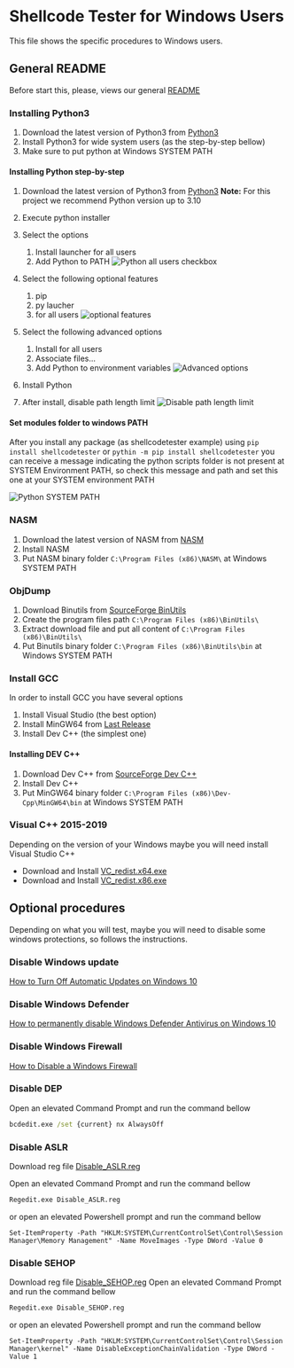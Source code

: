 # Shellcode Tester for Windows Users

This file shows the specific procedures to Windows users.

## General README

Before start this, please, views our general [README](README.md)

### Installing Python3
1. Download the latest version of Python3 from [Python3](https://www.python.org/downloads/windows/)
2. Install Python3 for wide system users (as the step-by-step bellow)
3. Make sure to put python at Windows SYSTEM PATH  

#### Installing Python step-by-step

1. Download the latest version of Python3 from [Python3](https://www.python.org/downloads/windows/)
**Note:** For this project we recommend Python version up to 3.10

2. Execute python installer
3. Select the options
   1. Install launcher for all users
   2. Add Python to PATH
![Python all users checkbox](resources/python_001.jpg)

4. Select the following optional features
   1. pip
   2. py laucher
   3. for all users
![optional features](resources/python_002.jpg)

4. Select the following advanced options
   1. Install for all users
   2. Associate files...
   3. Add Python to environment variables
![Advanced options](resources/python_003.jpg)

4. Install Python
5. After install, disable path length limit
![Disable path length limit](resources/python_004.jpg)

#### Set modules folder to windows PATH

After you install any package (as shellcodetester example) using `pip install shellcodetester` or `pythin -m pip install shellcodetester` you can receive a message indicating the python scripts folder is not present at SYSTEM Environment PATH, so check this message and path and set this one at your SYSTEM environment PATH

![Python SYSTEM PATH](resources/python_005.jpg)


### NASM
1. Download the latest version of NASM from [NASM](https://www.nasm.us/)
2. Install NASM
3. Put NASM binary folder `C:\Program Files (x86)\NASM\` at Windows SYSTEM PATH  

### ObjDump
1. Download Binutils from [SourceForge BinUtils](https://sonik.dl.sourceforge.net/project/mingw/MinGW/Base/binutils/binutils-2.28/binutils-2.28-1-mingw32-bin.tar.xz)
2. Create the program files path `C:\Program Files (x86)\BinUtils\`
3. Extract download file and put all content of `C:\Program Files (x86)\BinUtils\`
4. Put Binutils binary folder `C:\Program Files (x86)\BinUtils\bin` at Windows SYSTEM PATH  

### Install GCC
In order to install GCC you have several options
1. Install Visual Studio (the best option)
2. Install MinGW64 from [Last Release](https://github.com/helviojunior/shellcodetester/releases/latest/download/mingw-latest.zip)
3. Install Dev C++ (the simplest one)

#### Installing DEV C++
1. Download Dev C++ from [SourceForge Dev C++](https://sourceforge.net/projects/orwelldevcpp/)
2. Install Dev C++   
3. Put MinGW64 binary folder `C:\Program Files (x86)\Dev-Cpp\MinGW64\bin` at Windows SYSTEM PATH  

### Visual C++ 2015-2019
Depending on the version of your Windows maybe you will need install Visual Studio C++

- Download and Install [VC_redist.x64.exe](resources/VC_redist.x64.exe)
- Download and Install [VC_redist.x86.exe](resources/VC_redist.x86.exe)

## Optional procedures

Depending on what you will test, maybe you will need to disable some windows protections, so follows the instructions.

### Disable Windows update 

[How to Turn Off Automatic Updates on Windows 10](https://www.cleverfiles.com/howto/disable-update-windows-10.html)

### Disable Windows Defender

[How to permanently disable Windows Defender Antivirus on Windows 10](https://www.windowscentral.com/how-permanently-disable-windows-defender-antivirus-windows-10)

### Disable Windows Firewall

[How to Disable a Windows Firewall](https://www.techwalla.com/articles/how-to-disable-a-windows-firewall-with-gpedit)

### Disable DEP

Open an elevated Command Prompt and run the command bellow

```cmd
bcdedit.exe /set {current} nx AlwaysOff
```

### Disable ASLR

Download reg file [Disable_ASLR.reg](resources/Disable_ASLR.reg)

Open an elevated Command Prompt and run the command bellow

```cmd
Regedit.exe Disable_ASLR.reg
```

or open an elevated Powershell prompt and run the command bellow

```pss1
Set-ItemProperty -Path "HKLM:SYSTEM\CurrentControlSet\Control\Session Manager\Memory Management" -Name MoveImages -Type DWord -Value 0
```

### Disable SEHOP

Download reg file [Disable_SEHOP.reg](resources/Disable_SEHOP.reg)
Open an elevated Command Prompt and run the command bellow

```cmd
Regedit.exe Disable_SEHOP.reg
```

or open an elevated Powershell prompt and run the command bellow

```pss1
Set-ItemProperty -Path "HKLM:SYSTEM\CurrentControlSet\Control\Session Manager\kernel" -Name DisableExceptionChainValidation -Type DWord -Value 1
```
